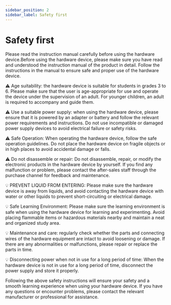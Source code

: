 ```yaml
---
sidebar_position: 2
sidebar_label: Safety first
---
```


# Safety first

Please read the instruction manual carefully before using the hardware device.Before using the hardware device, please make sure you have read and understood the instruction manual of the product in detail. Follow the instructions in the manual to ensure safe and proper use of the hardware device.

⚠ Age suitability: the hardware device is suitable for students in grades 3 to 6. Please make sure that the user is age-appropriate for use and operate the device under the supervision of an adult. For younger children, an adult is required to accompany and guide them.

⚠ Use a suitable power supply: when using the hardware device, please ensure that it is powered by an adapter or battery and follow the relevant power requirements and instructions. Do not use incompatible or damaged power supply devices to avoid electrical failure or safety risks.

⚠ Safe Operation: When operating the hardware device, follow the safe operation guidelines. Do not place the hardware device on fragile objects or in high places to avoid accidental damage or falls.

⚠ Do not disassemble or repair: Do not disassemble, repair, or modify the electronic products in the hardware device by yourself. If you find any malfunction or problem, please contact the after-sales staff through the purchase channel for feedback and maintenance.

💡 PREVENT LIQUID FROM ENTERING: Please make sure the hardware device is away from liquids, and avoid contacting the hardware device with water or other liquids to prevent short-circuiting or electrical damage.

💡 Safe Learning Environment: Please make sure the learning environment is safe when using the hardware device for learning and experimenting. Avoid placing flammable items or hazardous materials nearby and maintain a neat and organized study area.

💡 Maintenance and care: regularly check whether the parts and connecting wires of the hardware equipment are intact to avoid loosening or damage. If there are any abnormalities or malfunctions, please repair or replace the parts in time.

💡 Disconnecting power when not in use for a long period of time: When the hardware device is not in use for a long period of time, disconnect the power supply and store it properly.

Following the above safety instructions will ensure your safety and a smooth learning experience when using your hardware device. If you have any questions or encounter problems, please contact the relevant manufacturer or professional for assistance.
